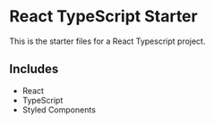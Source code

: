 # React TypeScript Starter

This is the starter files for a React Typescript project.

## Includes

- React
- TypeScript
- Styled Components